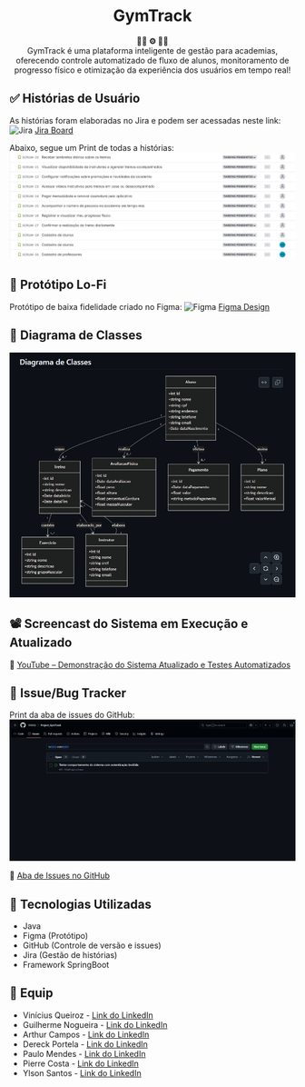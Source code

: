 <h1 align="center">GymTrack</h1>

<div align="center">
  <strong>🏋🏽 ⚙️ 🏃🏽</strong>
</div>
<div align="center">
  GymTrack é uma plataforma inteligente de gestão para academias, oferecendo controle automatizado de fluxo de alunos, monitoramento de progresso físico e otimização da experiência dos usuários em tempo real!
</div>

## ✅ Histórias de Usuário
As histórias foram elaboradas no Jira e podem ser acessadas neste link:
<img src="https://cdn-icons-png.flaticon.com/512/5968/5968875.png" alt="Jira" width="20"/> [Jira Board](https://coderfullstackvinicius.atlassian.net/jira/software/projects/SCRUM/boards/1/backlog?atlOrigin=eyJpIjoiYjI0Yzc5YWNmNTJiNGIzYjhlYjg2YzJjMGEyZDdlNjYiLCJwIjoiaiJ9)

Abaixo, segue um Print de todas a histórias:
![Histórias de Usuário](./images/print_historias_de_usuario.jpg)

## 🧪 Protótipo Lo-Fi
Protótipo de baixa fidelidade criado no Figma: 
<img src="https://upload.wikimedia.org/wikipedia/commons/3/33/Figma-logo.svg" alt="Figma" width="20"/> [Figma Design](https://www.figma.com/design/P3UNY8tWPJj7FW43XrU9ZE/Untitled?node-id=0-1&t=b3ow5hTyewWG7oIH-1)

## 🧠 Diagrama de Classes
![Diagrama de Classe](./images/diagrama_de_classes.jpg)

## 📽️ Screencast do Sistema em Execução e Atualizado
🔗 [YouTube – Demonstração do Sistema Atualizado e Testes Automatizados](https://www.youtube.com/watch?v=pdWdF295ZJI)

## 🐞 Issue/Bug Tracker
Print da aba de issues do GitHub:  
![Print das Issues](./images/issue_bug_tracker.jpg)

🔗 [Aba de Issues no GitHub](https://github.com/SViniQ/Project_GymTrack/issues)

## 🔧 Tecnologias Utilizadas

- Java
- Figma (Protótipo)
- GitHub (Controle de versão e issues)
- Jira (Gestão de histórias)
- Framework SpringBoot

## 👥 Equip

- Vinícius Queiroz - [Link do LinkedIn](https://www.linkedin.com/in/viníciussilvaqueiroz/)
- Guilherme Nogueira - [Link do LinkedIn](https://www.linkedin.com/in/guilherme-wolf/)
- Arthur Campos - [Link do LinkedIn](https://www.linkedin.com/in/arthur-campos-a120472b7/)
- Dereck Portela - [Link do LinkedIn](https://www.linkedin.com/in/dereck-portela-36682675/)
- Paulo Mendes - [Link do LinkedIn](https://www.linkedin.com/in/paulo-mendes/)
- Pierre Costa - [Link do LinkedIn](https://www.linkedin.com/in/pierre-costa-b1b51314a/)
- Ylson Santos - [Link do LinkedIn](https://www.linkedin.com/in/ylson-santos/)
